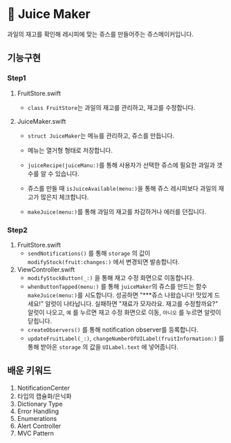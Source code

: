 # 🥤 Juice Maker

과일의 재고를 확인해 레시피에 맞는 쥬스를 만들어주는 쥬스메이커입니다.


## 기능구현

### Step1

1. FruitStore.swift

   - `class FruitStore`는 과일의 재고를 관리하고, 재고를 수정합니다.

2. JuiceMaker.swift

   - `struct JuiceMaker`는 메뉴를 관리하고, 쥬스를 만듭니다.

   - 메뉴는 열거형 형태로 저장합니다. 
   - `juiceRecipe(juiceManu:)`를 통해 사용자가 선택한 쥬스에 필요한 과일과 갯수를 알 수 있습니다.
   - 쥬스를 만들 때 `isJuiceAvailable(menu:)`을 통해 쥬스 레시피보다 과일의 재고가 많은지 체크합니다.
   - `makeJuice(menu:)`를 통해 과일의 재고를 차감하거나 에러를 던집니다.
     
     

### Step2

1. FruitStore.swift
   - `sendNotifications()` 를 통해 `storage` 의 값이 `modifyStock(fruit:changes:)` 에서 변경되면 발송합니다.
2. ViewController.swift
   - `modifyStockButton(_:)` 을 통해 재고 수정 화면으로 이동합니다.
   - `whenButtonTapped(menu:)` 를 통해 `juiceMaker`의 쥬스를 만드는 함수 `makeJuice(menu:)`를 시도합니다.
     성공하면 "***쥬스 나왔습니다! 맛있게 드세요!" 알럿이 나타납니다.
     실패하면 "재료가 모자라요. 재고를 수정할까요?" 알럿이 나오고, `예` 를 누르면 재고 수정 화면으로 이동, `아니오` 를 누르면 알럿이 닫힙니다.
   - `createObservers()` 를 통해 notification observer를 등록합니다.
   - `updateFruitLabel(_:)`, `changeNumberOfUILabel(fruitInformation:)` 를 통해 받아온 `storage` 의 값을 `UILabel.text` 에 넣어줍니다.



## 배운 키워드

1. NotificationCenter
2. 타입의 캡슐화/은닉화
3. Dictionary Type
4. Error Handling
5. Enumerations
6. Alert Controller
7. MVC Pattern
